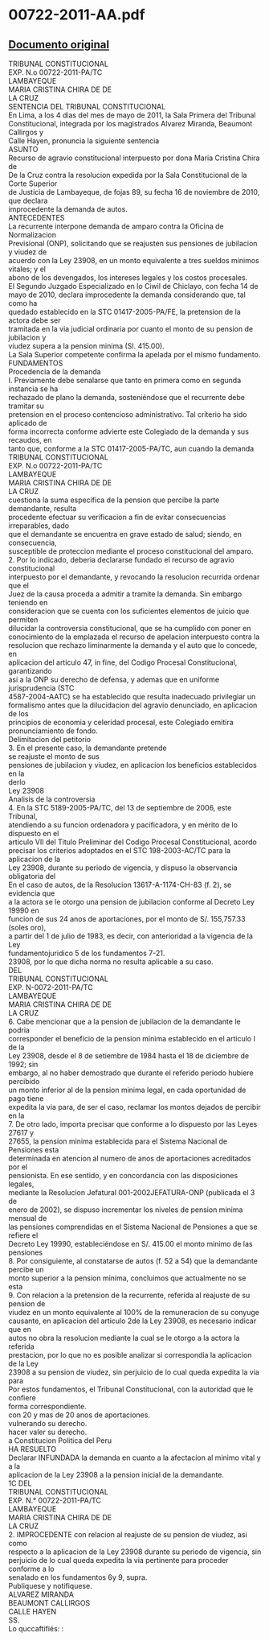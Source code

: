 
00722-2011-AA.pdf
=================
  
[Documento original](https://tc.gob.pe/jurisprudencia/2011/00722-2011-AA.pdf)  
---  
TRIBUNAL CONSTITUCIONAL  
EXP. N.o 00722-2011-PA/TC  
LAMBAYEQUE  
MARIA CRISTINA CHIRA DE DE  
LA CRUZ  
SENTENCIA DEL TRIBUNAL CONSTITUCIONAL  
En Lima, a los 4 dias del mes de mayo de 2011, la Sala Primera del Tribunal  
Constitucional, integrada por los magistrados Alvarez Miranda, Beaumont Callirgos y  
Calle Hayen, pronuncia la siguiente sentencia  
ASUNTO  
Recurso de agravio constitucional interpuesto por dona Maria Cristina Chira de  
De la Cruz contra la resolucion expedida por la Sala Constitucional de la Corte Superior  
de Justicia de Lambayeque, de fojas 89, su fecha 16 de noviembre de 2010, que declara  
improcedente la demanda de autos.  
ANTECEDENTES  
La recurrente interpone demanda de amparo contra la Oficina de Normalizacion  
Previsional (ONP), solicitando que se reajusten sus pensiones de jubilacion y viudez de  
acuerdo con la Ley 23908, en un monto equivalente a tres sueldos minimos vitales; y el  
abono de los devengados, los intereses legales y los costos procesales.  
El Segundo Juzgado Especializado en lo Ciwil de Chiclayo, con fecha 14 de  
mayo de 2010, declara improcedente la demanda considerando que, tal como ha  
quedado establecido en la STC 01417-2005-PA/FE, la pretension de la actora debe ser  
tramitada en la via judicial ordinaria por cuanto el monto de su pension de jubilacion y  
viudez supera a la pension minima (SI. 415.00).  
La Sala Superior competente confirma la apelada por el mismo fundamento.  
FUNDAMENTOS  
Procedencia de la demanda  
I. Previamente debe senalarse que tanto en primera como en segunda instancia se ha  
rechazado de plano la demanda, sosteniéndose que el recurrente debe tramitar su  
pretension en el proceso contencioso administrativo. Tal criterio ha sido aplicado de  
forma incorrecta conforme advierte este Colegiado de la demanda y sus recaudos, en  
tanto que, conforme a la STC 01417-2005-PA/TC, aun cuando la demanda  
TRIBUNAL CONSTITUCIONAL  
EXP. N.o 00722-2011-PA/TC  
LAMBAYEQUE  
MARIA CRISTINA CHIRA DE DE  
LA CRUZ  
cuestiona la suma especifica de la pension que percibe la parte demandante, resulta  
procedente efectuar su verificacion a fin de evitar consecuencias irreparables, dado  
que el demandante se encuentra en grave estado de salud; siendo, en consecuencia,  
susceptible de proteccion mediante el proceso constitucional del amparo.  
2. Por lo indicado, deberia declararse fundado el recurso de agravio constitucional  
interpuesto por el demandante, y revocando la resolucion recurrida ordenar que el  
Juez de la causa proceda a admitir a tramite la demanda. Sin embargo teniendo en  
consideracion que se cuenta con los suficientes elementos de juicio que permiten  
dilucidar la controversia constitucional, que se ha cumplido con poner en  
conocimiento de la emplazada el recurso de apelacion interpuesto contra la  
resolucion que rechazo liminarmente la demanda y el auto que lo concede, en  
aplicacion del articulo 47, in fine, del Codigo Procesal Constitucional, garantizando  
asi a la ONP su derecho de defensa, y ademas que en uniforme jurisprudencia (STC  
4587-2004-AATC) se ha establecido que resulta inadecuado privilegiar un  
formalismo antes que la dilucidacion del agravio denunciado, en aplicacion de los  
principios de economia y celeridad procesal, este Colegiado emitira  
pronunciamiento de fondo.  
Delimitacion del petitorio  
3. En el presente caso, la demandante pretende  
se reajuste el monto de sus  
pensiones de jubilacion y viudez, en aplicacion los beneficios establecidos en la  
derlo  
Ley 23908  
Analisis de la controversia  
4. En la STC 5189-2005-PA/TC, del 13 de septiembre de 2006, este Tribunal,  
atendiendo a su funcion ordenadora y pacificadora, y en mérito de lo dispuesto en el  
articulo VII del Titulo Preliminar del Codigo Procesal Constitucional, acordo  
precisar los criterios adoptados en el STC 198-2003-AC/TC para la aplicacion de la  
Ley 23908, durante su periodo de vigencia, y dispuso la observancia obligatoria del  
 En el caso de autos, de la Resolucion 13617-A-1174-CH-83 (f. 2), se evidencia que  
a la actora se le otorgo una pension de jubilacion conforme al Decreto Ley 19990 en  
funcion de sus 24 anos de aportaciones, por el monto de S/. 155,757.33 (soles oro),  
a partir del 1 de julio de 1983, es decir, con anterioridad a la vigencia de la Ley  
fundamentojuridico 5 de los fundamentos 7-21.  
23908, por lo que dicha norma no resulta aplicable a su caso.  
DEL  
TRIBUNAL CONSTITUCIONAL  
EXP. N-0072-2011-PA/TC  
LAMBAYEQUE  
MARIA CRISTINA CHIRA DE DE  
LA CRUZ  
6. Cabe mencionar que a la pension de jubilacion de la demandante le podria  
corresponder el beneficio de la pension minima establecido en el articulo I de la  
Ley 23908, desde el 8 de setiembre de 1984 hasta el 18 de diciembre de 1992; sin  
embargo, al no haber demostrado que durante el referido periodo hubiere percibido  
un monto inferior al de la pension minima legal, en cada oportunidad de pago tiene  
expedita la via para, de ser el caso, reclamar los montos dejados de percibir en la  
7. De otro lado, importa precisar que conforme a lo dispuesto por las Leyes 27617 y  
27655, la pension minima establecida para el Sistema Nacional de Pensiones esta  
determinada en atencion al numero de anos de aportaciones acreditados por el  
pensionista. En ese sentido, y en concordancia con las disposiciones legales,  
mediante la Resolucion Jefatural 001-2002JEFATURA-ONP (publicada el 3 de  
enero de 2002), se dispuso incrementar los niveles de pension minima mensual de  
las pensiones comprendidas en el Sistema Nacional de Pensiones a que se refiere el  
Decreto Ley 19990, estableciéndose en S/. 415.00 el monto minimo de las pensiones  
8. Por consiguiente, al constatarse de autos (f. 52 a 54) que la demandante percibe un  
monto superior a la pension minima, concluimos que actualmente no se esta  
9. Con relacion a la pretension de la recurrente, referida al reajuste de su pension de  
viudez en un monto equivalente al 100% de la remuneracion de su conyuge  
causante, en aplicacion del articulo 2de la Ley 23908, es necesario indicar que en  
autos no obra la resolucion mediante la cual se le otorgo a la actora la referida  
prestacion, por lo que no es posible analizar si correspondia la aplicacion de la Ley  
23908 a su pension de viudez, sin perjuicio de lo cual queda expedita la via para  
Por estos fundamentos, el Tribunal Constitucional, con la autoridad que le confiere  
forma correspondiente.  
con 20 y mas de 20 anos de aportaciones.  
vulnerando su derecho.  
hacer valer su derecho.  
a Constitucion Politica del Peru  
HA RESUELTO  
Declarar INFUNDADA la demanda en cuanto a la afectacion al minimo vital y a la  
aplicacion de la Ley 23908 a la pension inicial de la demandante.  
1C DEL  
TRIBUNAL CONSTITUCIONAL  
EXP. N.° 00722-2011-PA/TC  
LAMBAYEQUE  
MARIA CRISTINA CHIRA DE DE  
LA CRUZ  
2. IMPROCEDENTE con relacion al reajuste de su pension de viudez, asi como  
respecto a la aplicacion de la Ley 23908 durante su periodo de vigencia, sin  
perjuicio de lo cual queda expedita la via pertinente para proceder conforme a lo  
senalado en los fundamentos 6y 9, supra.  
Publiquese y notifiquese.  
ALVAREZ MIRANDA  
BEAUMONT CALLIRGOS  
CALLE HAYEN  
SS.  
Lo quccaftifiés: :